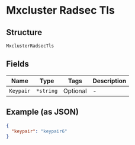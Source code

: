 
# Mxcluster Radsec Tls

## Structure

`MxclusterRadsecTls`

## Fields

| Name | Type | Tags | Description |
|  --- | --- | --- | --- |
| `Keypair` | `*string` | Optional | - |

## Example (as JSON)

```json
{
  "keypair": "keypair6"
}
```

